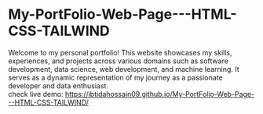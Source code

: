 # My-PortFolio-Web-Page---HTML-CSS-TAILWIND
Welcome to my personal portfolio! This website showcases my skills, experiences, and projects across various domains such as software development, data science, web development, and machine learning. It serves as a dynamic representation of my journey as a passionate developer and data enthusiast.  
check live demo: https://ibtidahossain09.github.io/My-PortFolio-Web-Page---HTML-CSS-TAILWIND/
